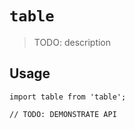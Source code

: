 # `table`

> TODO: description

## Usage

```
import table from 'table';

// TODO: DEMONSTRATE API
```
